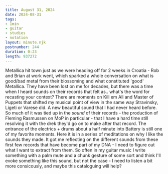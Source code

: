 ```yaml
---
title: August 31, 2024
date: 2024-08-31
tags:
- 1min
- guitar
- studies
- notation
layout: minute.njk
postnumber: 244
duration: 0:23
length: 937272
---
```

Metallica hit town just as we were heading off for 2 weeks in Croatia - Rob and Brian at work went, which sparked a whole conversation on what is good/bad metal from their blossoming and what constituted 'good' Metallica. They have been lost on me for decades, but there was a time when I heard sounds on their records that felt as.. what's the word for recasting your context? There are moments on Kill em All and Master of Puppets that shifted my musical point of view in the same way Stravinsky, Ligeti or Varese did. A new beautiful sound that I had never heard before. So much of it was tied up in the *sound* of their records - the production of Fleming Rasmussen on MoP in particular - that I have a hard time still resolving it with the drek they'd go on to make after that record. The entrance of the electrics + drums about a half minute into Battery is still one of my favorite moments. Here it is in a series of meditations on why I like the sounds they made. It got me reflecting on the different sounds from these first few records that have become part of my DNA - I need to figure out what I want to extract from them. So often in my guitar music I write something with a palm mute and a chunk gesture of some sort and think I'll evoke something like this sound, but not the case - I need to listen a bit more consicously, and maybe this cataloguing will help?  
